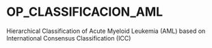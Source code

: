 # OP_CLASSIFICACION_AML
Hierarchical Classification of Acute Myeloid Leukemia (AML) based on International Consensus Classification (ICC)
